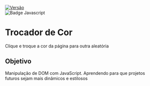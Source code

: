 [![Versão](https://img.shields.io/badge/Version-v1.0-blue)](https://github.com/luca-dias/trocador-de-cor)  
![Badge Javascript](https://img.shields.io/badge/JavaScript-black?logo=javascript&logoColor=F7DF1E)

# Trocador de Cor

Clique e troque a cor da página para outra aleatória

## Objetivo

Manipulação de DOM com JavaScript. Aprendendo para que projetos futuros sejam mais dinâmicos e estilosos
